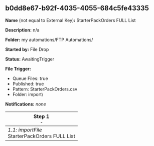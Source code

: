 ## b0dd8e67-b92f-4035-4055-684c5fe43335

**Name** (not equal to External Key)**:** StarterPackOrders FULL List

**Description:** n/a

**Folder:** my automations/FTP Automations/

**Started by:** File Drop

**Status:** AwaitingTrigger

**File Trigger:**

* Queue Files: true
* Published: true
* Pattern: StarterPackOrders.csv
* Folder:  import\

**Notifications:** _none_


| Step 1<br>_<small>-</small>_ |
| --- |
| _1.1: importFile_<br>StarterPackOrders FULL List |
